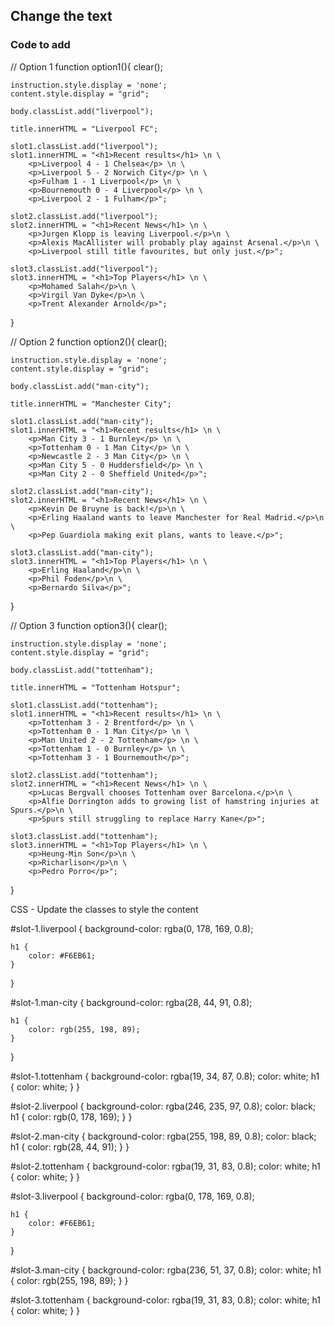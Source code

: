 ## Change the text



### Code to add

// Option 1
function option1(){
    clear();

    instruction.style.display = 'none';
    content.style.display = "grid";
    
    body.classList.add("liverpool");

    title.innerHTML = "Liverpool FC";
    
    slot1.classList.add("liverpool");
    slot1.innerHTML = "<h1>Recent results</h1> \n \
        <p>Liverpool 4 - 1 Chelsea</p> \n \
        <p>Liverpool 5 - 2 Norwich City</p> \n \
        <p>Fulham 1 - 1 Liverpool</p> \n \
        <p>Bournemouth 0 - 4 Liverpool</p> \n \
        <p>Liverpool 2 - 1 Fulham</p>";
    
    slot2.classList.add("liverpool");
    slot2.innerHTML = "<h1>Recent News</h1> \n \
        <p>Jurgen Klopp is leaving Liverpool.</p>\n \
        <p>Alexis MacAllister will probably play against Arsenal.</p>\n \
        <p>Liverpool still title favourites, but only just.</p>";
    
    slot3.classList.add("liverpool");
    slot3.innerHTML = "<h1>Top Players</h1> \n \
        <p>Mohamed Salah</p>\n \
        <p>Virgil Van Dyke</p>\n \
        <p>Trent Alexander Arnold</p>";

}

// Option 2
function option2(){
    clear();

    instruction.style.display = 'none';
    content.style.display = "grid";
    
    body.classList.add("man-city");

    title.innerHTML = "Manchester City";

    slot1.classList.add("man-city");
    slot1.innerHTML = "<h1>Recent results</h1> \n \
        <p>Man City 3 - 1 Burnley</p> \n \
        <p>Tottenham 0 - 1 Man City</p> \n \
        <p>Newcastle 2 - 3 Man City</p> \n \
        <p>Man City 5 - 0 Huddersfield</p> \n \
        <p>Man City 2 - 0 Sheffield United</p>";
    
    slot2.classList.add("man-city");
    slot2.innerHTML = "<h1>Recent News</h1> \n \
        <p>Kevin De Bruyne is back!</p>\n \
        <p>Erling Haaland wants to leave Manchester for Real Madrid.</p>\n \
        <p>Pep Guardiola making exit plans, wants to leave.</p>";
    
    slot3.classList.add("man-city");
    slot3.innerHTML = "<h1>Top Players</h1> \n \
        <p>Erling Haaland</p>\n \
        <p>Phil Foden</p>\n \
        <p>Bernardo Silva</p>";

}

// Option 3
function option3(){
    clear();

    instruction.style.display = 'none';
    content.style.display = "grid";
    
    body.classList.add("tottenham");

    title.innerHTML = "Tottenham Hotspur";

    slot1.classList.add("tottenham");
    slot1.innerHTML = "<h1>Recent results</h1> \n \
        <p>Tottenham 3 - 2 Brentford</p> \n \
        <p>Tottenham 0 - 1 Man City</p> \n \
        <p>Man United 2 - 2 Tottenham</p> \n \
        <p>Tottenham 1 - 0 Burnley</p> \n \
        <p>Tottenham 3 - 1 Bournemouth</p>";
    
    slot2.classList.add("tottenham");
    slot2.innerHTML = "<h1>Recent News</h1> \n \
        <p>Lucas Bergvall chooses Tottenham over Barcelona.</p>\n \
        <p>Alfie Dorrington adds to growing list of hamstring injuries at Spurs.</p>\n \
        <p>Spurs still struggling to replace Harry Kane</p>";
    
    slot3.classList.add("tottenham");
    slot3.innerHTML = "<h1>Top Players</h1> \n \
        <p>Heung-Min Son</p>\n \
        <p>Richarlison</p>\n \
        <p>Pedro Porro</p>";
    
}

CSS - Update the classes to style the content

#slot-1.liverpool {
    background-color: rgba(0, 178, 169, 0.8);
    
    h1 {
        color: #F6EB61;
    }
}

#slot-1.man-city {
    background-color: rgba(28, 44, 91, 0.8);

    h1 {
        color: rgb(255, 198, 89);
    }
}

#slot-1.tottenham {
    background-color: rgba(19, 34, 87, 0.8);
    color: white;
    h1 {
        color: white;
    }
}

#slot-2.liverpool {
    background-color: rgba(246, 235, 97, 0.8);
    color: black;
    h1 {
        color: rgb(0, 178, 169);
    }
}

#slot-2.man-city {
    background-color: rgba(255, 198, 89, 0.8);
    color: black;
    h1 {
        color: rgb(28, 44, 91);
    }
}

#slot-2.tottenham {
    background-color: rgba(19, 31, 83, 0.8);
    color: white;
    h1 {
        color: white;
    }
}

#slot-3.liverpool {
    background-color: rgba(0, 178, 169, 0.8);

    h1 {
        color: #F6EB61;
    }
}

#slot-3.man-city {
    background-color: rgba(236, 51, 37, 0.8);
    color: white;
    h1 {
        color: rgb(255, 198, 89);
    }
}


#slot-3.tottenham {
    background-color: rgba(19, 31, 83, 0.8);
    color: white;
    h1 {
        color: white;
    }
}